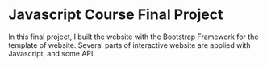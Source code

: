 # Javascript Course Final Project

In this final project, I built the website with the Bootstrap Framework for the template of website. 
Several parts of interactive website are applied with Javascript, and some API. 
